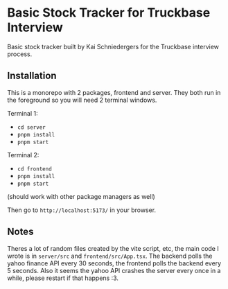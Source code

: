 # Basic Stock Tracker for Truckbase Interview

Basic stock tracker built by Kai Schniedergers for the Truckbase interview process.

## Installation
This is a monorepo with 2 packages, frontend and server. They both run in the foreground so you will need 2 terminal windows.

Terminal 1:
- `cd server`
- `pnpm install`
- `pnpm start`

Terminal 2:
- `cd frontend`
- `pnpm install`
- `pnpm start`

(should work with other package managers as well)

Then go to `http://localhost:5173/` in your browser.

## Notes
Theres a lot of random files created by the vite script, etc, the main code I wrote is in `server/src` and `frontend/src/App.tsx`.
The backend polls the yahoo finance API every 30 seconds, the frontend polls the backend every 5 seconds.
Also it seems the yahoo API crashes the server every once in a while, please restart if that happens :3.